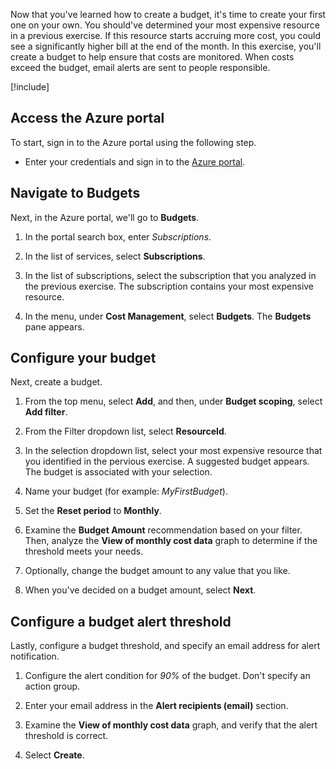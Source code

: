Now that you've learned how to create a budget, it's time to create your first one on your own. You should've determined your most expensive resource in a previous exercise. If this resource starts accruing more cost, you could see a significantly higher bill at the end of the month. In this exercise, you'll create a budget to help ensure that costs are monitored. When costs exceed the budget, email alerts are sent to people responsible.

[!include[](../../../includes/azure-exercise-subscription-prerequisite.md)]

## Access the Azure portal

To start, sign in to the Azure portal using the following step.

- Enter your credentials and sign in to the [Azure portal](https://portal.azure.com).

## Navigate to Budgets

Next, in the Azure portal, we'll go to **Budgets**.

1. In the portal search box, enter *Subscriptions*.

1. In the list of services, select **Subscriptions**.

1. In the list of subscriptions, select the subscription that you analyzed in the previous exercise. The subscription contains your most expensive resource.

1. In the menu, under **Cost Management**, select **Budgets**. The **Budgets** pane appears.

## Configure your budget

Next, create a budget.

1. From the top menu, select **Add**, and then, under **Budget scoping**, select **Add filter**.

1. From the Filter dropdown list, select **ResourceId**.

1. In the selection dropdown list, select your most expensive resource that you identified in the pervious exercise. A suggested budget appears. The budget is associated with your selection.

1. Name your budget (for example: *MyFirstBudget*).

1. Set the **Reset period** to **Monthly**.

1. Examine the **Budget Amount** recommendation based on your filter. Then, analyze the **View of monthly cost data** graph to determine if the threshold meets your needs.

1. Optionally, change the budget amount to any value that you like.

1. When you've decided on a budget amount, select **Next**.

## Configure a budget alert threshold

Lastly, configure a budget threshold, and specify an email address for alert notification.

1. Configure the alert condition for *90%* of the budget. Don't specify an action group.

1. Enter your email address in the **Alert recipients (email)** section.

1. Examine the **View of monthly cost data** graph, and verify that the alert threshold is correct.

1. Select **Create**.
